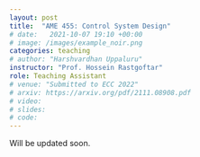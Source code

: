 ```yaml
---
layout: post
title:  "AME 455: Control System Design"
# date:   2021-10-07 19:10 +00:00
# image: /images/example_noir.png
categories: teaching
# author: "Harshvardhan Uppaluru"
instructor: "Prof. Hossein Rastgoftar"
role: Teaching Assistant
# venue: "Submitted to ECC 2022"
# arxiv: https://arxiv.org/pdf/2111.08908.pdf
# video:
# slides:
# code:
---
```

Will be updated soon.
